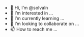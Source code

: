 - 👋 Hi, I’m @solvaln
- 👀 I’m interested in ...
- 🌱 I’m currently learning ...
- 💞️ I’m looking to collaborate on ...
- 📫 How to reach me ...

<!---
solvaln/solvaln is a ✨ special ✨ repository because its `README.md` (this file) appears on your GitHub profile.
You can click the Preview link to take a look at your changes.
--->
